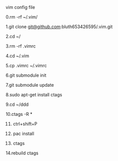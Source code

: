 vim config file

0.rm -rf ~/.vim/

1.git clone  git@github.com:bluth653426595/.vim.git

2.cd ~/

3.rm -rf .vimrc

4.cd ~/.vim

5.cp .vimrc ~/.vimrc

6.git submodule init

7.git submodule update

8.sudo apt-get install ctags

9.cd ~/ddd

10.ctags -R *

11. ctrl+shift+P 

12. pac install 

13. ctags

14.rebuild ctags

